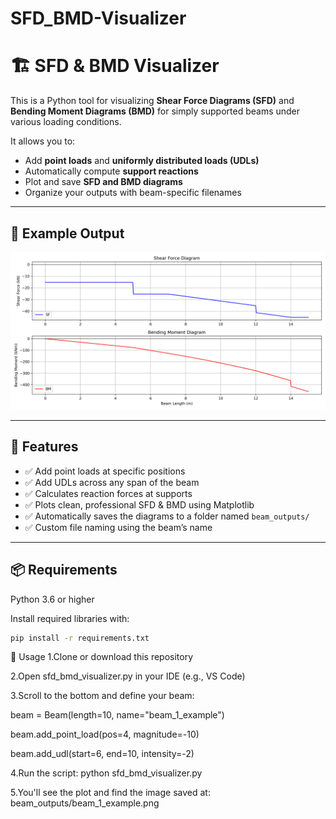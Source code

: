 # SFD_BMD-Visualizer
# 🏗️ SFD & BMD Visualizer

This is a Python tool for visualizing **Shear Force Diagrams (SFD)** and **Bending Moment Diagrams (BMD)** for simply supported beams under various loading conditions.

It allows you to:
- Add **point loads** and **uniformly distributed loads (UDLs)**
- Automatically compute **support reactions**
- Plot and save **SFD and BMD diagrams**
- Organize your outputs with beam-specific filenames

---

## 📸 Example Output

<p align="center">
  <img src="Beam A.png" alt="Example Plot" width="700">
</p>

---

## 🧰 Features

- ✅ Add point loads at specific positions
- ✅ Add UDLs across any span of the beam
- ✅ Calculates reaction forces at supports
- ✅ Plots clean, professional SFD & BMD using Matplotlib
- ✅ Automatically saves the diagrams to a folder named `beam_outputs/`
- ✅ Custom file naming using the beam’s name

---

## 📦 Requirements

Python 3.6 or higher

Install required libraries with:
```bash
pip install -r requirements.txt
```

🚀 Usage
1.Clone or download this repository




2.Open sfd_bmd_visualizer.py in your IDE (e.g., VS Code)




3.Scroll to the bottom and define your beam:

  beam = Beam(length=10, name="beam_1_example")
  
  beam.add_point_load(pos=4, magnitude=-10)
  
  beam.add_udl(start=6, end=10, intensity=-2)   

  
  

4.Run the script:
  python sfd_bmd_visualizer.py

  
  
  
5.You'll see the plot and find the image saved at:
  beam_outputs/beam_1_example.png

